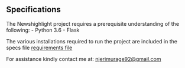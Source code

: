 ## Specifications

The Newshighlight project requires a prerequisite understanding of the following:
    - Python 3.6
    - Flask

The various installations required to run the project are included in the specs file [requirements file](requirements.txt)

For assistance kindly contact me at: 
njerimurage92@gmail.com
